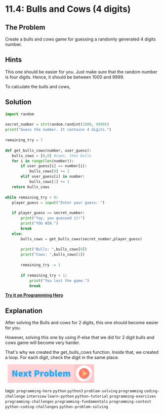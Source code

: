 # 11.4: Bulls and Cows (4 digits) 

## The Problem

Create a bulls and cows game for guessing a randomly generated 4 digits number. 

## Hints
This one should be easier for you. Just make sure that the random number is four digits. Hence, it should be between 1000 and 9999.

To calculate the bulls and cows, 

## Solution
```python
import random

secret_number = str(random.randint(1000, 9999))
print("Guess the number. It contains 4 digits.")

remaining_try = 7

def get_bulls_cows(number, user_guess):
   bulls_cows = [0,0] #cows, then bulls
   for i in range(len(number)):
       if user_guess[i] == number[i]:
           bulls_cows[0] += 1
       elif user_guess[i] in number:
           bulls_cows[1] += 1
   return bulls_cows

while remaining_try > 0:
   player_guess = input("Enter your guess: ")
  
   if player_guess == secret_number:
       print("Yay, you guessed it!")
       print("YOU WIN.")
       break
   else:
       bulls_cows = get_bulls_cows(secret_number,player_guess)
      
       print("Bulls: ",bulls_cows[0])
       print("Cows: ",bulls_cows[1])

       remaining_try -= 1

       if remaining_try < 1:
           print("You lost the game.")
           break
```
**[Try it on Programming Hero](https://play.google.com/store/apps/details?id=com.learnprogramming.codecamp)**

## Explanation
After solving the Bulls and cows for 2 digits, this one should become easier for you. 

However, solving this one by using if-else that we did for 2 digit bulls and cows game will become very harder. 

That's why we created the get_bulls_cows function. Inside that, we created a loop. For each digit, check the digit in the same place. 


&nbsp;
[![Next Page](../assets/next-button.png)](Word-completion.md)
&nbsp;

tags:  `programming-hero`  `python`  `python3`  `problem-solving`  `programming`  `coding-challenge`  `interview`  `learn-python`  `python-tutorial`  `programming-exercises`  `programming-challenges`  `programming-fundamentals`  `programming-contest`  `python-coding-challenges`  `python-problem-solving`
